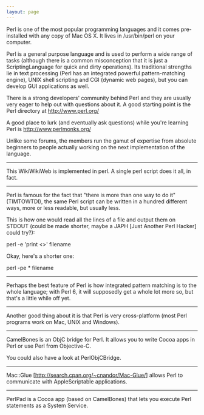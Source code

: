 ```yaml
---
layout: page
---
```





Perl is one of the most popular programming languages and it comes 
pre-installed with any copy of Mac OS X. It lives in /usr/bin/perl on your computer. 

Perl is a general purpose language and is used to perform a wide range of
tasks (although there is a common misconception that it is just a ScriptingLanguage for quick and dirty operations).
Its traditional strengths lie in text processing (Perl has an integrated powerful pattern-matching engine), UNIX shell scripting and CGI (dynamic web pages), but you can develop GUI applications as well.

There is a strong developers' community behind Perl and they are usually very eager to help out with questions about it. A good starting point is the Perl directory at http://www.perl.org/

A good place to lurk (and eventually ask questions) while you're learning Perl is http://www.perlmonks.org/

Unlike some forums, the members run the gamut of expertise from absolute beginners to people actually working on the next implementation of the language.

----

This WikiWikiWeb is implemented in perl. A single perl script does it all, in fact.

----

Perl is famous for the fact that "there is more than one way to do it" (TIMTOWTDI), the same Perl script can be written in a hundred different ways, more or less readable, but usually less.

This is how one would read all the lines of a file and output them on STDOUT (could be made shorter, maybe a JAPH [Just Another Perl Hacker] could try?):

    

perl -e 'print <>' filename



Okay, here's a shorter one:
    

perl -pe * filename




----

Perhaps the best feature of Perl is how integrated pattern matching is to the whole language; with Perl 6, it will supposedly get a whole lot more so, but that's a little while off yet.

----

Another good thing about it is that Perl is very cross-platform (most Perl programs work on Mac, UNIX and Windows).

----

CamelBones is an ObjC bridge for Perl. It allows you to write Cocoa apps in Perl or use Perl from Objective-C.

You could also have a look at PerlObjCBridge.

----

Mac::Glue [http://search.cpan.org/~cnandor/Mac-Glue/] allows Perl to communicate with AppleScriptable applications.

----

PerlPad is a Cocoa app (based on CamelBones) that lets you execute Perl statements as a System Service.
